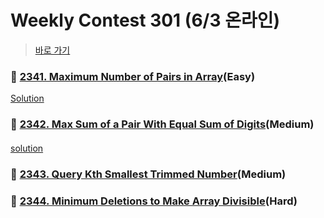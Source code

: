 # Weekly Contest 301 (6/3 온라인)
> [바로 가기](https://leetcode.com/contest/weekly-contest-302/)

####
### 👀 [2341. Maximum Number of Pairs in Array](https://leetcode.com/contest/weekly-contest-302/problems/maximum-number-of-pairs-in-array/)(Easy)
[Solution](https://github.com/DohyunYoun/study/blob/master/2341-maximum-number-of-pairs-in-array/2341-maximum-number-of-pairs-in-array.kt)
####
####
### 👀 [2342. Max Sum of a Pair With Equal Sum of Digits](https://leetcode.com/contest/weekly-contest-302/problems/max-sum-of-a-pair-with-equal-sum-of-digits/)(Medium)
####
[solution](https://github.com/DohyunYoun/study/blob/master/2342-max-sum-of-a-pair-with-equal-sum-of-digits/2342-max-sum-of-a-pair-with-equal-sum-of-digits.kt)
####
### 👀 [2343. Query Kth Smallest Trimmed Number](https://leetcode.com/contest/weekly-contest-302/problems/query-kth-smallest-trimmed-number/)(Medium)
####
####
### 👀 [2344. Minimum Deletions to Make Array Divisible](https://leetcode.com/contest/weekly-contest-302/problems/minimum-deletions-to-make-array-divisible/)(Hard)
####


